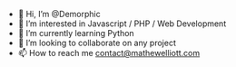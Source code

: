 - 👋 Hi, I’m @Demorphic
- 👀 I’m interested in Javascript / PHP / Web Development
- 🌱 I’m currently learning Python
- 💞️ I’m looking to collaborate on any project
- 📫 How to reach me contact@mathewelliott.com

<!---
Demorphic/Demorphic is a ✨ special ✨ repository because its `README.md` (this file) appears on your GitHub profile.
You can click the Preview link to take a look at your changes.
--->
